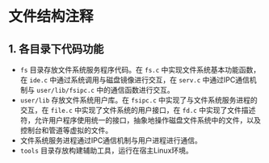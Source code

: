 # 文件结构注释

## 1. 各目录下代码功能

* `fs` 目录存放文件系统服务程序代码。在 `fs.c` 中实现文件系统基本功能函数，在 `ide.c` 中通过系统调用与磁盘镜像进行交互，在 `serv.c` 中通过IPC通信机制与 `user/lib/fsipc.c` 中的通信函数进行交互。
* `user/lib` 存放文件系统用户库。在 `fsipc.c` 中实现了与文件系统服务进程的交互，在 `file.c` 中实现了文件系统的用户接口，在 `fd.c` 中实现了文件描述符，允许用户程序使用统一的接口，抽象地操作磁盘文件系统中的文件，以及控制台和管道等虚拟的文件。
* 文件系统服务进程通过IPC通信机制与用户进程进行通信。
* `tools` 目录存放构建辅助工具，运行在宿主Linux环境。
